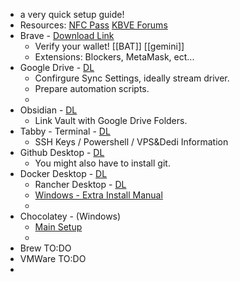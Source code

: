 
- a very quick setup guide!
- Resources: [NFC Pass](https://kbve.com/nfc/pass) [KBVE Forums](https://kbve.com/c/)
- Brave - [Download Link](https://brave.com/download/)
	- Verify your wallet! [[BAT]] [[gemini]] 
	- Extensions: Blockers, MetaMask, ect...
- Google Drive - [DL](https://www.google.com/drive/download/)
	- Confirgure Sync Settings, ideally stream driver.
	- Prepare automation scripts.
	- 
- Obsidian - [DL](https://github.com/obsidianmd/obsidian-releases/releases)
	- Link Vault with Google Drive Folders.
- Tabby - Terminal - [DL](https://github.com/Eugeny/tabby/releases)
	- SSH Keys / Powershell / VPS&Dedi Information
- Github Desktop - [DL](https://desktop.github.com/)
	- You might also have to install git. 
- Docker Desktop - [DL](https://docs.docker.com/get-docker/)
	- Rancher Desktop - [DL](https://github.com/rancher-sandbox/rancher-desktop/releases)
	- [Windows - Extra Install Manual](https://docs.microsoft.com/en-us/windows/wsl/install-manual#step-4---download-the-linux-kernel-update-package)
	- 
- Chocolatey - (Windows) 
	- [Main Setup](https://docs.chocolatey.org/en-us/choco/setup)
	- 
- Brew TO:DO
- VMWare TO:DO
- 